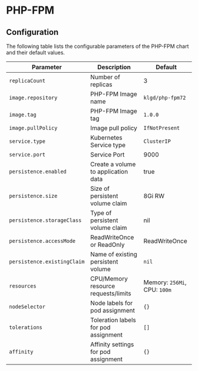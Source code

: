 # PHP-FPM



## Configuration

The following table lists the configurable parameters of the PHP-FPM chart and their default values.



| Parameter            | Description                                                  | Default         |
| -------------------- | ------------------------------------------------------------ | --------------- |
| `replicaCount` | Number of replicas | 3     |
| `image.repository` | PHP-FPM Image name | `klgd/php-fpm72` |
| `image.tag` | PHP-FPM Image tag | `1.0.0` |
| `image.pullPolicy` | Image pull policy | `IfNotPresent` |
| `service.type` | Kubernetes Service type | `ClusterIP` |
| `service.port` | Service Port | 9000 |
| `persistence.enabled` | Create a volume to application data | true |
| `persistence.size` | Size of persistent volume claim | 8Gi RW |
| `persistence.storageClass` | Type of persistent volume claim | nil |
| `persistence.accessMode` | ReadWriteOnce or ReadOnly | ReadWriteOnce |
| `persistence.existingClaim` | Name of existing persistent volume | `nil` |
| `resources` | CPU/Memory resource requests/limits | Memory: `256Mi`, CPU: `100m` |
| `nodeSelector` | Node labels for pod assignment | `{}` |
| `tolerations` | Toleration labels for pod assignment | `[]` |
| `affinity` | Affinity settings for pod assignment | `{}` |



